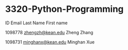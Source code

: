 # 3320-Python-Programming
ID	Email	Last Name	First name


1098778	zhengzh@kean.edu	Zheng	Zhang


1098731	minghanx@kean.edu	Minghan	Xue
